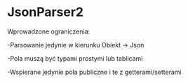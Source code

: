 # JsonParser2
Wprowadzone ograniczenia:

-Parsowanie jedynie w kierunku Obiekt -> Json

-Pola muszą być typami prostymi lub tablicami

-Wspierane jedynie pola publiczne i te z getterami/setterami
